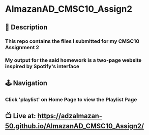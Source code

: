 # AlmazanAD_CMSC10_Assign2

## 📃 Description
### This repo contains the files I submitted for my CMSC10 Assignment 2
### My output for the said homework is a two-page website inspired by Spotify's interface 

## 🕹️ Navigation
### Click 'playlist' on Home Page to view the Playlist Page

## 📺 Live at: https://adzalmazan-50.github.io/AlmazanAD_CMSC10_Assign2/
